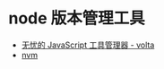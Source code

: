 # node 版本管理工具

- [无忧的 JavaScript 工具管理器 - volta ](https://volta.sh/)
- [nvm](https://github.com/nvm-sh/nvm)
